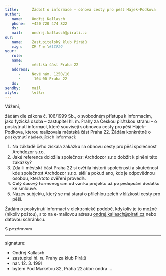 ```yaml
---
title:      Žádost o informace – obnova cesty pro pěší Hájek–Podkova 
author:
   name:    Ondřej Kallasch
   phone:   +420 720 474 822
   ds:      
   mail:    ondrej.kallasch@pirati.cz
our:
   name:    Zastupitelský klub Pirátů
   sign:    ZK Pha \#12930
your:
   role:    
   name:    
      -     městská část Praha 22
   address:
      -     Nové nám. 1250/10
      -      104 00 Praha 22
   ds:      
sendby:     mail
style:      letter
---
```


Vážení,

žádám dle zákona č. 106/1999 Sb., o svobodném přístupu k informacím, jako fyzická osoba – zastupitel hl. m. Prahy za Českou pirátskou stranu – o poskytnutí informací, které souvisejí s obnovou cesty pro pěší Hájek–Podkova, kterou realizovala městská část Praha 22. Žádám konkrétně o poskytnutí následujících informací:

1. Na základě čeho získala zakázku na obnovu cesty pro pěší společnost Archdozor s.r.o.
2. Jaké reference doložila společnost Archdozor s.r.o doložit k plnění této zakázky?
3. Zda-li městská část Praha 22 si ověřila historii společnosti a skutečnost kde společnost Archdozor s.r.o. sídlí a pokud ano, kdo je odpovědnou osobou, která toto ověření provedla.
4. Celý časový harmonogram od vzniku projektu až po podepsání dodatku ke smlouvě.
5. Název subjektu, který se má starat o přilehlou zeleň v blízkosti cesty pro pěší.

Žádám o poskytnutí informací v elektronické podobě, kdykoliv je to možné (nikoliv poštou), a to na e-mailovou adresu ondrej.kallasch@pirati.cz nebo datovou schránkou.

S pozdravem

---
signature:
  - Ondřej Kallasch
  - zastupitel hl. m. Prahy za klub Pirátů
  - nar. 12. 3. 1991
  - bytem Pod Markétou 82, Praha 22
abbr:       ondra
...
